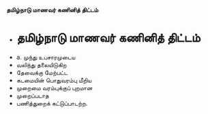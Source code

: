 **தமிழ்நாடு மாணவர் கணினித் திட்டம்**
- # தமிழ்நாடு மாணவர் கணினித் திட்டம்
- a. முந்து உபசாரமுடைய
- வலிந்து தலையிடுகிற
- தேவைக்கு மேற்பட்ட
- கடமையின் பொதுவரம்பு மீறிய
- முறைமை வரம்புக்குப் புறமான
- முறைப்படாத
- பணித்துறைக் கட்டுப்பாடற்ற.

